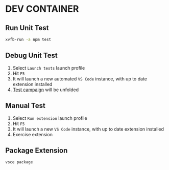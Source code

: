 # DEV CONTAINER

## Run Unit Test

```sh
xvfb-run -a npm test
```

## Debug Unit Test

1. Select `Launch tests` launch profile
1. Hit `F5`
1. It will launch a new automated `VS Code` instance, with up to date extension installed
1. [Test campaign](./src/test/runTest.ts) will be unfolded  

## Manual Test

1. Select `Run extension` launch profile
1. Hit `F5`
1. It will launch a new `VS Code` instance, with up to date extension installed
1. Exercise extension

## Package Extension

```sh
vsce package
```